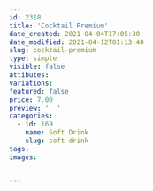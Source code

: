 ```yaml
---
id: 2318
title: 'Cocktail Premium'
date_created: 2021-04-04T17:05:30
date_modified: 2021-04-12T01:13:40
slug: cocktail-premium
type: simple
visible: false
attibutes: 
variations:
featured: false
price: 7.00
preview: '  '
categories: 
  - id: 169
    name: Soft Drink
    slug: soft-drink
tags: 
images: 


---
```



